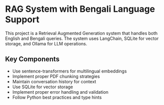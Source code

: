 <!-- Use this file to provide workspace-specific custom instructions to Copilot. For more details, visit https://code.visualstudio.com/docs/copilot/copilot-customization#_use-a-githubcopilotinstructionsmd-file -->

# RAG System with Bengali Language Support

This project is a Retrieval Augmented Generation system that handles both English and Bengali queries. The system uses LangChain, SQLite for vector storage, and Ollama for LLM operations.

## Key Components

- Use sentence-transformers for multilingual embeddings
- Implement proper PDF chunking strategies
- Maintain conversation history for context
- Use SQLite for vector storage
- Implement proper error handling and validation
- Follow Python best practices and type hints
